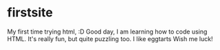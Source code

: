 # firstsite
My first time trying html, :D
Good day, I am learning how to code using HTML. It's really fun, but quite puzzling too. 
I like eggtarts
Wish me luck!
